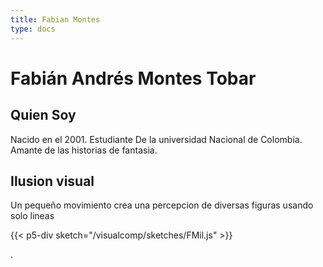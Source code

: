 ```yaml
---
title: Fabian Montes
type: docs
---
```


# Fabián Andrés Montes Tobar


## Quien Soy
Nacido en el 2001.
Estudiante De la universidad Nacional de Colombia.
Amante de las historias de fantasia.

## Ilusion visual
Un pequeño movimiento crea una percepcion de diversas figuras usando solo lineas

{{< p5-div sketch="/visualcomp/sketches/FMil.js" >}}

.